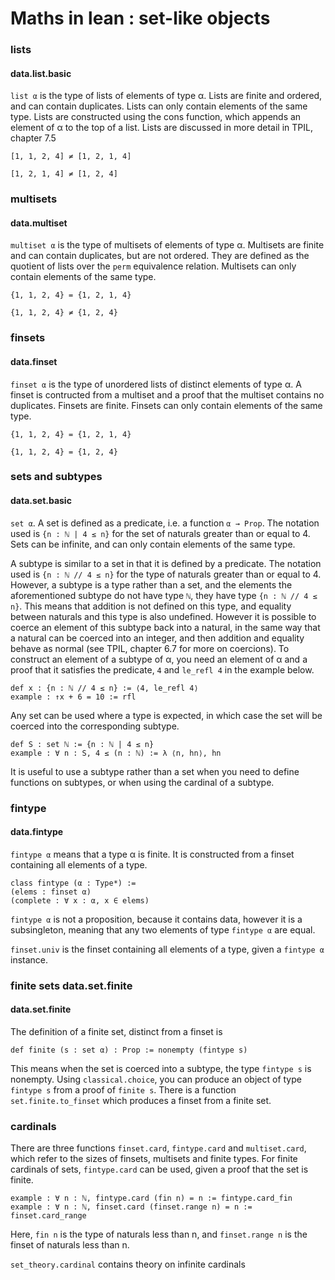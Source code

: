 # Maths in lean : set-like objects

### lists ###
#### data.list.basic ####
`list α` is the type of lists of elements of type α. Lists are finite and ordered, and can contain duplicates. Lists can only contain elements of the same type. Lists are constructed using the cons function, which appends an element of α to the top of a list. Lists are discussed in more detail in TPIL, chapter 7.5

`[1, 1, 2, 4] ≠ [1, 2, 1, 4]`

`[1, 2, 1, 4] ≠ [1, 2, 4]`

### multisets ###
#### data.multiset #####
`multiset α` is the type of multisets of elements of type α. Multisets are finite and can contain duplicates, but are not ordered. They are defined as the quotient of lists over the `perm` equivalence relation. Multisets can only contain elements of the same type.

`{1, 1, 2, 4} = {1, 2, 1, 4}`

`{1, 1, 2, 4} ≠ {1, 2, 4}`

### finsets ###
#### data.finset ####
`finset α` is the type of unordered lists of distinct elements of type α. A finset is contructed from a multiset and a proof that the multiset contains no duplicates. Finsets are finite. Finsets can only contain elements of the same type.

`{1, 1, 2, 4} = {1, 2, 1, 4}`

`{1, 1, 2, 4} = {1, 2, 4}`

### sets and subtypes ###
#### data.set.basic ####
`set α`. A set is defined as a predicate, i.e. a function `α → Prop`. The notation used is `{n : ℕ | 4 ≤ n}` for the set of naturals greater than or equal to 4. Sets can be infinite, and can only contain elements of the same type.

A subtype is similar to a set in that it is defined by a predicate. The notation used is `{n : ℕ // 4 ≤ n}` for the type of naturals greater than or equal to 4. However, a subtype is a type rather than a set, and the elements the aforementioned subtype do not have type `ℕ`, they have type `{n : ℕ // 4 ≤ n}`. This means that addition is not defined on this type, and equality between naturals and this type is also undefined. However it is possible to coerce an element of this subtype back into a natural, in the same way that a natural can be coerced into an integer, and then addition and equality behave as normal (see TPIL, chapter 6.7 for more on coercions). To construct an element of a subtype of α, you need an element of α and a proof that it satisfies the predicate, `4` and ``le_refl 4`` in the example below.
```lean
def x : {n : ℕ // 4 ≤ n} := ⟨4, le_refl 4⟩
example : ↑x + 6 = 10 := rfl
```

Any set can be used where a type is expected, in which case the set will be coerced into the corresponding subtype.
```lean
def S : set ℕ := {n : ℕ | 4 ≤ n}
example : ∀ n : S, 4 ≤ (n : ℕ) := λ ⟨n, hn⟩, hn
```

It is useful to use a subtype rather than a set when you need to define functions on subtypes, or when using the cardinal of a subtype.

### fintype ###
#### data.fintype ####
`fintype α` means that a type α is finite. It is constructed from a finset containing all elements of a type.
```lean
class fintype (α : Type*) :=
(elems : finset α)
(complete : ∀ x : α, x ∈ elems)
```
`fintype α` is not a proposition, because it contains data, however it is a subsingleton, meaning that any two elements of type `fintype α` are equal.

`finset.univ` is the finset containing all elements of a type, given a `fintype α` instance.

### finite sets data.set.finite ###
#### data.set.finite ####
The definition of a finite set, distinct from a finset is
```lean
def finite (s : set α) : Prop := nonempty (fintype s)
```
This means when the set is coerced into a subtype, the type `fintype s` is nonempty.
Using `classical.choice`, you can produce an object of type `fintype s` from a proof of `finite s`. There is a function `set.finite.to_finset` which produces a finset from a finite set.

### cardinals ###
There are three functions `finset.card`, `fintype.card` and `multiset.card`, which refer to the sizes of finsets, multisets and finite types. For finite cardinals of sets, `fintype.card` can be used, given a proof that the set is finite.
```lean
example : ∀ n : ℕ, fintype.card (fin n) = n := fintype.card_fin
example : ∀ n : ℕ, finset.card (finset.range n) = n := finset.card_range
```
Here, `fin n` is the type of naturals less than n, and `finset.range n` is the finset of naturals less than n.

`set_theory.cardinal` contains theory on infinite cardinals
